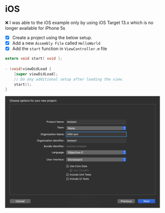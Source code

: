 # iOS

:x: I was able to the iOS example only by using iOS Target 13.x which is no longer available for iPhone 5s

- [x] Create a project using the below setup.
- [x] Add a new `Assembly File` called `HelloWorld`
- [x] Add the `start` function in `ViewController.m` file

```objectivec
extern void start( void );

- (void)viewDidLoad {
    [super viewDidLoad];
    // Do any additional setup after loading the view.
    start();
}
```


![image](images/XCode-Project.png)
